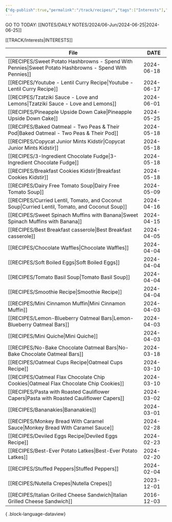 ```yaml
---
{"dg-publish":true,"permalink":"/track/recipes/","tags":["Interests"],"noteIcon":"","created":"2024-02-25T15:55:00","updated":"2024-02-25 15:59"}
---
```


GO TO TODAY: [[NOTES/DAILY NOTES/2024/06-Jun/2024-06-25\|2024-06-25]]


[[TRACK/Interests\|INTERESTS]]

| File                                                                                                      | DATE       |
| --------------------------------------------------------------------------------------------------------- | ---------- |
| [[RECIPES/Sweet Potato Hashbrowns - Spend With Pennies\|Sweet Potato Hashbrowns - Spend With Pennies]] | 2024-06-18 |
| [[RECIPES/Youtube - Lentil Curry Recipe\|Youtube - Lentil Curry Recipe]]                               | 2024-06-17 |
| [[RECIPES/Tzatziki Sauce - Love and Lemons\|Tzatziki Sauce - Love and Lemons]]                         | 2024-06-01 |
| [[RECIPES/Pineapple Upside Down Cake\|Pineapple Upside Down Cake]]                                     | 2024-05-25 |
| [[RECIPES/Baked Oatmeal - Two Peas & Their Pod\|Baked Oatmeal - Two Peas & Their Pod]]                 | 2024-05-18 |
| [[RECIPES/Copycat Junior Mints  Kidstir\|Copycat Junior Mints  Kidstir]]                               | 2024-05-18 |
| [[RECIPES/3-Ingredient Chocolate Fudge\|3-Ingredient Chocolate Fudge]]                                 | 2024-05-18 |
| [[RECIPES/Breakfast Cookies  Kidstir\|Breakfast Cookies  Kidstir]]                                     | 2024-05-18 |
| [[RECIPES/Dairy Free Tomato Soup\|Dairy Free Tomato Soup]]                                             | 2024-05-09 |
| [[RECIPES/Curried Lentil, Tomato, and Coconut Soup\|Curried Lentil, Tomato, and Coconut Soup]]         | 2024-04-16 |
| [[RECIPES/Sweet Spinach Muffins with Banana\|Sweet Spinach Muffins with Banana]]                       | 2024-04-15 |
| [[RECIPES/Best Breakfast casserole\|Best Breakfast casserole]]                                         | 2024-04-05 |
| [[RECIPES/Chocolate Waffles\|Chocolate Waffles]]                                                       | 2024-04-04 |
| [[RECIPES/Soft Boiled Eggs\|Soft Boiled Eggs]]                                                         | 2024-04-04 |
| [[RECIPES/Tomato Basil Soup\|Tomato Basil Soup]]                                                       | 2024-04-04 |
| [[RECIPES/Smoothie Recipe\|Smoothie Recipe]]                                                           | 2024-04-04 |
| [[RECIPES/Mini Cinnamon Muffin\|Mini Cinnamon Muffin]]                                                 | 2024-04-03 |
| [[RECIPES/Lemon-Blueberry Oatmeal Bars\|Lemon-Blueberry Oatmeal Bars]]                                 | 2024-04-03 |
| [[RECIPES/Mini Quiche\|Mini Quiche]]                                                                   | 2024-04-03 |
| [[RECIPES/No-Bake Chocolate Oatmeal Bars\|No-Bake Chocolate Oatmeal Bars]]                             | 2024-03-18 |
| [[RECIPES/Oatmeal Cups Recipe\|Oatmeal Cups Recipe]]                                                   | 2024-03-10 |
| [[RECIPES/Oatmeal Flax Chocolate Chip Cookies\|Oatmeal Flax Chocolate Chip Cookies]]                   | 2024-03-10 |
| [[RECIPES/Pasta with Roasted Cauliflower Capers\|Pasta with Roasted Cauliflower Capers]]               | 2024-03-02 |
| [[RECIPES/Bananakies\|Bananakies]]                                                                     | 2024-03-01 |
| [[RECIPES/Monkey Bread With Caramel Sauce\|Monkey Bread With Caramel Sauce]]                           | 2024-02-28 |
| [[RECIPES/Deviled Eggs Recipe\|Deviled Eggs Recipe]]                                                   | 2024-02-23 |
| [[RECIPES/Best-Ever Potato Latkes\|Best-Ever Potato Latkes]]                                           | 2024-02-20 |
| [[RECIPES/Stuffed Peppers\|Stuffed Peppers]]                                                           | 2024-02-04 |
| [[RECIPES/Nutella Crepes\|Nutella Crepes]]                                                             | 2023-12-01 |
| [[RECIPES/Italian Grilled Cheese Sandwich\|Italian Grilled Cheese Sandwich]]                           | 2016-12-03 |

{ .block-language-dataview}


